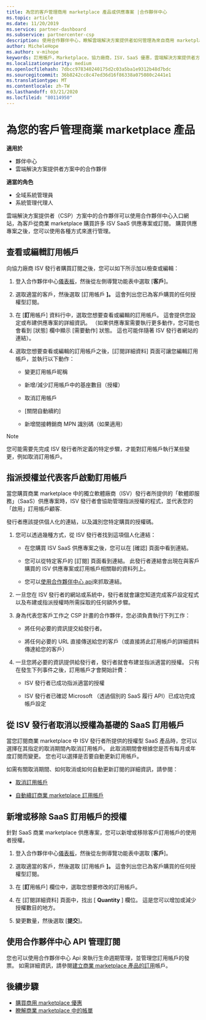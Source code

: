 ```yaml
---
title: 為您的客戶管理商用 marketplace 產品或供應專案 |合作夥伴中心
ms.topic: article
ms.date: 11/20/2019
ms.service: partner-dashboard
ms.subservice: partnercenter-csp
description: 使用合作夥伴中心，瞭解雲端解決方案提供者如何管理為來自商用 marketplace 的客戶購買的不同協力廠商 ISV 優惠。
author: MicheleHope
ms.author: v-mihope
keywords: 訂用帳戶，Marketplace，協力廠商，ISV，SaaS 優惠，雲端解決方案提供者方案，管理供應專案，管理訂用帳戶，授權，取消訂用帳戶，基座，關閉自動續訂，間接轉售商 MPN 識別碼
ms.localizationpriority: medium
ms.openlocfilehash: 7dbcc978340240175d2c03a5ba1e9312b48d7bdc
ms.sourcegitcommit: 36b8242cc8c47ed36d16f86338a075080c2441e1
ms.translationtype: MT
ms.contentlocale: zh-TW
ms.lasthandoff: 03/21/2020
ms.locfileid: "80114950"
---
```

# <a name="manage-commercial-marketplace-products-for-your-customers"></a>為您的客戶管理商業 marketplace 產品

**適用於**

- 夥伴中心
- 雲端解決方案提供者方案中的合作夥伴

**適當的角色**

- 全域系統管理員
- 系統管理代理人

雲端解決方案提供者（CSP）方案中的合作夥伴可以使用合作夥伴中心入口網站，為客戶從商業 marketplace 購買許多 ISV SaaS 供應專案或訂閱。 購買供應專案之後，您可以使用各種方式來進行管理。

## <a name="view-or-edit-a-subscription"></a>查看或編輯訂用帳戶

向協力廠商 ISV 發行者購買訂閱之後，您可以如下所示加以檢查或編輯：

1. 登入合作夥伴中心[儀表板](https://partner.microsoft.com/dashboard)，然後從左側導覽功能表中選取 [**客戶**]。

2. 選取適當的客戶，然後選取 [訂用帳戶 **]。** 這會列出您已為客戶購買的任何授權型訂閱。

3. 在 [**訂**用帳戶] 資料行中，選取您想要查看或編輯的訂用帳戶。 這會提供您設定或布建供應專案的詳細資訊。 （如果供應專案需要執行更多動作，您可能也會看到 [狀態] 欄中顯示 [需要動作] 狀態。 這也可能伴隨著 ISV 發行者網站的連結）。

4. 選取您想要查看或編輯的訂用帳戶之後，[訂閱詳細資料] 頁面可讓您編輯訂用帳戶，並執行以下動作：

    - 變更訂用帳戶昵稱

    - 新增/減少訂用帳戶中的基座數目（授權）

    - 取消訂用帳戶

    - [關閉自動續約]

    - 新增間接轉銷商 MPN 識別碼（如果適用）

> [!NOTE]
> 您可能需要先完成 ISV 發行者所定義的特定步驟，才能對訂用帳戶執行某些變更，例如取消訂用帳戶。

## <a name="assign-licenses-and-activate-a-subscription-on-behalf-of-a-customer"></a>指派授權並代表客戶啟動訂用帳戶

當您購買商業 marketplace 中的獨立軟體廠商（ISV）發行者所提供的「軟體即服務」（SaaS）供應專案時，ISV 發行者會協助管理指派授權的程式，並代表您的「啟用」訂用帳戶顧客.

發行者應該提供個人化的連結，以及識別您特定購買的授權碼。

1. 您可以透過幾種方式，從 ISV 發行者找到這項個人化連結：

    - 在您購買 ISV SaaS 供應專案之後，您可以在 [確認] 頁面中看到連結。

    - 您可以從特定客戶的 [訂閱] 頁面看到連結。 此發行者連結會出現在與客戶購買的 ISV 供應專案或訂用帳戶相關聯的資料列上。

    - 您可以[使用合作夥伴中心 api](https://docs.microsoft.com/partner-center/develop/get-activation-link-by-order-line-item)來抓取連結。

2. 一旦您在 ISV 發行者的網站或系統中，發行者就會讓您知道完成客戶設定程式以及布建或指派授權時所需採取的任何額外步驟。

3. 身為代表您客戶工作之 CSP 計畫的合作夥伴，您必須負責執行下列工作：

    - 將任何必要的資訊提交給發行者。

    - 將任何必要的 URL 直接傳送給您的客戶（或直接將此訂用帳戶的詳細資料傳達給您的客戶）

4. 一旦您將必要的資訊提供給發行者，發行者就會布建並指派適當的授權。 只有在發生下列事件之後，訂用帳戶才會開始計費：

    - ISV 發行者已成功指派適當的授權

    - ISV 發行者已確認 Microsoft （透過個別的 SaaS 履行 API）已成功完成帳戶設定

## <a name="cancel-a-license-based-saas-subscription-from-an-isv-publisher"></a>從 ISV 發行者取消以授權為基礎的 SaaS 訂用帳戶

當您訂閱商業 marketplace 中 ISV 發行者所提供的授權型 SaaS 產品時，您可以選擇在其指定的取消期間內取消訂用帳戶。 此取消期間會根據您是否有每月或年度訂閱而變更。 您也可以選擇是否要自動更新訂用帳戶。

如需有關取消期間、如何取消或如何自動更新訂閱的詳細資訊，請參閱：

- [取消訂用帳戶](create-a-new-subscription.md#cancel-a-subscription)

- [自動續訂商業 marketplace 訂用帳戶](create-a-new-subscription.md#choose-whether-to-automatically-renew-a-commercial-marketplace-subscription)

## <a name="add-or-remove-licenses-for-a-saas-subscription"></a>新增或移除 SaaS 訂用帳戶的授權

針對 SaaS 商業 marketplace 供應專案，您可以新增或移除客戶訂用帳戶的使用者授權。

1. 登入合作夥伴中心[儀表板](https://partner.microsoft.com/dashboard)，然後從左側導覽功能表中選取 [**客戶**]。

2. 選取適當的客戶，然後選取 [訂用帳戶 **]。** 這會列出您已為客戶購買的任何授權型訂閱。

3. 在 [**訂**用帳戶] 欄位中，選取您想要修改的訂用帳戶。

4. 在 [訂閱詳細資料] 頁面中，找出 [ **Quantity** ] 欄位。 這是您可以增加或減少授權數目的地方。

5. 變更數量，然後選取 [**提交**]。

## <a name="manage-subscriptions-using-partner-center-apis"></a>使用合作夥伴中心 API 管理訂閱

您也可以使用合作夥伴中心 Api 來執行生命週期管理，並管理您訂用帳戶的發票。 如需詳細資訊，請參閱[建立商業 marketplace 產品的訂用](https://docs.microsoft.com/partner-center/develop/create-subscription-azure-marketplace-products)帳戶。

## <a name="next-steps"></a>後續步驟

- [購買商用 marketplace 優惠](csp-commercial-marketplace-purchase.md)
- [瞭解商業 marketplace 中的帳單](csp-commercial-marketplace-billing.md)